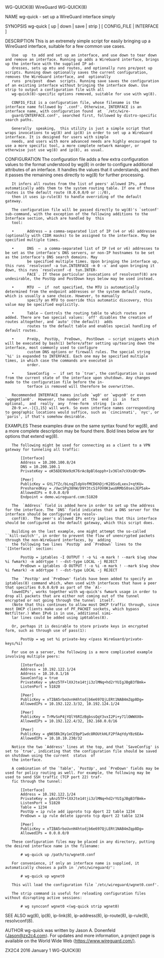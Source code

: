 WG-QUICK(8)                                                                              WireGuard                                                                             WG-QUICK(8)

NAME
       wg-quick - set up a WireGuard interface simply

SYNOPSIS
       wg-quick [ up | down | save | strip ] [ CONFIG_FILE | INTERFACE ]

DESCRIPTION
       This is an extremely simple script for easily bringing up a WireGuard interface, suitable for a few common use cases.

       Use  up  to add and set up an interface, and use down to tear down and remove an interface. Running up adds a WireGuard interface, brings up the interface with the supplied IP ad‐
       dresses, sets up mtu and routes, and optionally runs pre/post up scripts. Running down optionally saves the current configuration, removes the WireGuard interface, and  optionally
       runs  pre/post  down  scripts. Running save saves the configuration of an existing interface without bringing the interface down. Use strip to output a configuration file with all
       wg-quick(8)-specific options removed, suitable for use with wg(8).

       CONFIG_FILE is a configuration file, whose filename is the interface name followed by `.conf'. Otherwise, INTERFACE is an interface name, with configuration found  at  `/etc/wire‐
       guard/INTERFACE.conf', searched first, followed by distro-specific search paths.

       Generally  speaking,  this utility is just a simple script that wraps invocations to wg(8) and ip(8) in order to set up a WireGuard interface. It is designed for users with simple
       needs, and users with more advanced needs are highly encouraged to use a more specific tool, a more complete network manager, or otherwise just use wg(8) and ip(8), as usual.

CONFIGURATION
       The configuration file adds a few extra configuration values to the format understood by wg(8) in order to configure additional attributes of an interface. It handles  the  values
       that it understands, and then it passes the remaining ones directly to wg(8) for further processing.

       It infers all routes from the list of peers' allowed IPs, and automatically adds them to the system routing table. If one of those routes is the default route (0.0.0.0/0 or ::/0),
       then it uses ip-rule(8) to handle overriding of the default gateway.

       The configuration file will be passed directly to wg(8)'s `setconf' sub-command, with the exception of the following additions to the Interface section, which are handled by  this
       tool:

       •      Address — a comma-separated list of IP (v4 or v6) addresses (optionally with CIDR masks) to be assigned to the interface. May be specified multiple times.

       •      DNS  —  a comma-separated list of IP (v4 or v6) addresses to be set as the interface's DNS servers, or non-IP hostnames to be set as the interface's DNS search domains. May
              be specified multiple times. Upon bringing the interface up, this runs `resolvconf -a tun.INTERFACE -m 0 -x` and upon bringing it down, this runs `resolvconf -d  tun.INTER‐
              FACE`. If these particular invocations of resolvconf(8) are undesirable, the PostUp and PostDown keys below may be used instead.

       •      MTU  —  if  not specified, the MTU is automatically determined from the endpoint addresses or the system default route, which is usually a sane choice. However, to manually
              specify an MTU to override this automatic discovery, this value may be specified explicitly.

       •      Table — Controls the routing table to which routes are added. There are two special values: `off' disables the creation of routes altogether, and `auto' (the default)  adds
              routes to the default table and enables special handling of default routes.

       •      PreUp,  PostUp,  PreDown,  PostDown  — script snippets which will be executed by bash(1) before/after setting up/tearing down the interface, most commonly used to configure
              custom DNS options or firewall rules. The special string `%i' is expanded to INTERFACE. Each one may be specified multiple times, in which case the commands are executed in
              order.

       •      SaveConfig  —  if set to `true', the configuration is saved from the current state of the interface upon shutdown. Any changes made to the configuration file before the in‐
              terface is removed will therefore be overwritten.

       Recommended INTERFACE names include `wg0' or `wgvpn0' or even `wgmgmtlan0'.  However, the number at  the  end  is  in  fact  optional,  and  really  any  free-form  string  [a-zA-
       Z0-9_=+.-]{1,15} will work. So even interface names corresponding to geographic locations would suffice, such as `cincinnati', `nyc', or `paris', if that's somehow desirable.

EXAMPLES
       These examples draw on the same syntax found for wg(8), and a more complete description may be found there. Bold lines below are for options that extend wg(8).

       The following might be used for connecting as a client to a VPN gateway for tunneling all traffic:

           [Interface]
           Address = 10.200.100.8/24
           DNS = 10.200.100.1
           PrivateKey = oK56DE9Ue9zK76rAc8pBl6opph+1v36lm7cXXsQKrQM=

           [Peer]
           PublicKey = GtL7fZc/bLnqZldpVofMCD6hDjrK28SsdLxevJ+qtKU=
           PresharedKey = /UwcSPg38hW/D9Y3tcS1FOV0K1wuURMbS0sesJEP5ak=
           AllowedIPs = 0.0.0.0/0
           Endpoint = demo.wireguard.com:51820

       The  `Address` field is added here in order to set up the address for the interface. The `DNS` field indicates that a DNS server for the interface should be configured via resolv‐
       conf(8).  The peer's allowed IPs entry implies that this interface should be configured as the default gateway, which this script does.

       Building on the last example, one might attempt the so-called ``kill-switch'', in order to prevent the flow of unencrypted packets through the non-WireGuard interfaces, by  adding
       the following two lines `PostUp` and `PreDown` lines to the `[Interface]` section:

           PostUp = iptables -I OUTPUT ! -o %i -m mark ! --mark $(wg show %i fwmark) -m addrtype ! --dst-type LOCAL -j REJECT
           PreDown = iptables -D OUTPUT ! -o %i -m mark ! --mark $(wg show %i fwmark) -m addrtype ! --dst-type LOCAL -j REJECT

       The  `PostUp' and `PreDown' fields have been added to specify an iptables(8) command which, when used with interfaces that have a peer that specifies 0.0.0.0/0 as part of the `Al‐
       lowedIPs', works together with wg-quick's fwmark usage in order to drop all packets that are either not coming out of the tunnel encrypted or not going through the tunnel  itself.
       (Note that this continues to allow most DHCP traffic through, since most DHCP clients make use of PF_PACKET sockets, which bypass Netfilter.) When IPv6 is in use, additional simi‐
       lar lines could be added using ip6tables(8).

       Or, perhaps it is desirable to store private keys in encrypted form, such as through use of pass(1):

           PostUp = wg set %i private-key <(pass WireGuard/private-keys/%i)

       For use on a server, the following is a more complicated example involving multiple peers:

           [Interface]
           Address = 10.192.122.1/24
           Address = 10.10.0.1/16
           SaveConfig = true
           PrivateKey = yAnz5TF+lXXJte14tji3zlMNq+hd2rYUIgJBgB3fBmk=
           ListenPort = 51820

           [Peer]
           PublicKey = xTIBA5rboUvnH4htodjb6e697QjLERt1NAB4mZqp8Dg=
           AllowedIPs = 10.192.122.3/32, 10.192.124.1/24

           [Peer]
           PublicKey = TrMvSoP4jYQlY6RIzBgbssQqY3vxI2Pi+y71lOWWXX0=
           AllowedIPs = 10.192.122.4/32, 192.168.0.0/16

           [Peer]
           PublicKey = gN65BkIKy1eCE9pP1wdc8ROUtkHLF2PfAqYdyYBz6EA=
           AllowedIPs = 10.10.10.230/32

       Notice the two `Address' lines at the top, and that `SaveConfig' is set to `true', indicating that the configuration file should be saved on shutdown using the current  status  of
       the interface.

       A combination of the `Table', `PostUp', and `PreDown' fields may be used for policy routing as well. For example, the following may be used to send SSH traffic (TCP port 22) traf‐
       fic through the tunnel:

           [Interface]
           Address = 10.192.122.1/24
           PrivateKey = yAnz5TF+lXXJte14tji3zlMNq+hd2rYUIgJBgB3fBmk=
           ListenPort = 51820
           Table = 1234
           PostUp = ip rule add ipproto tcp dport 22 table 1234
           PreDown = ip rule delete ipproto tcp dport 22 table 1234

           [Peer]
           PublicKey = xTIBA5rboUvnH4htodjb6e697QjLERt1NAB4mZqp8Dg=
           AllowedIPs = 0.0.0.0/0

       These configuration files may be placed in any directory, putting the desired interface name in the filename:

           # wg-quick up /path/to/wgnet0.conf

       For convenience, if only an interface name is supplied, it automatically chooses a path in `/etc/wireguard/':

           # wg-quick up wgnet0

       This will load the configuration file `/etc/wireguard/wgnet0.conf'.

       The strip command is useful for reloading configuration files without disrupting active sessions:

           # wg syncconf wgnet0 <(wg-quick strip wgnet0)

SEE ALSO
       wg(8), ip(8), ip-link(8), ip-address(8), ip-route(8), ip-rule(8), resolvconf(8).

AUTHOR
       wg-quick was written by Jason A. Donenfeld ⟨Jason@zx2c4.com⟩.  For updates and more information, a project page is available on the World Wide Web ⟨https://www.wireguard.com/⟩.

ZX2C4                                                                                 2016 January 1                                                                           WG-QUICK(8)
